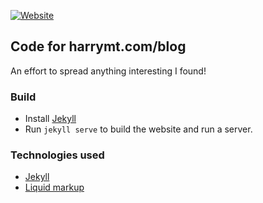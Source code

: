 [![Website](https://img.shields.io/website-up-down-green-red/http/shields.io.svg)](http://www.harrymt.com/blog)

## Code for harrymt.com/blog

An effort to spread anything interesting I found!


### Build

- Install [Jekyll](http://jekyllrb.com/)
- Run `jekyll serve` to build the website and run a server.

### Technologies used

- [Jekyll](http://jekyllrb.com/)
- [Liquid markup](liquidmarkup.org)

